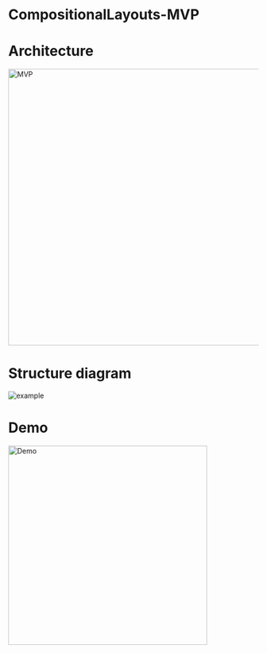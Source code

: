# CompositionalLayouts-MVP

# Architecture
<img width="555" alt="MVP" src="https://user-images.githubusercontent.com/24838521/110198207-1fe08700-7e94-11eb-8746-043eab79e36c.png">

# Structure diagram

![example](https://user-images.githubusercontent.com/24838521/110198219-2e2ea300-7e94-11eb-88cc-137b7f51eb2a.png)

# Demo

<img width="400" alt="Demo" src="https://user-images.githubusercontent.com/24838521/110245572-29a6df00-7fa7-11eb-80b2-b7115eb2be52.png">
